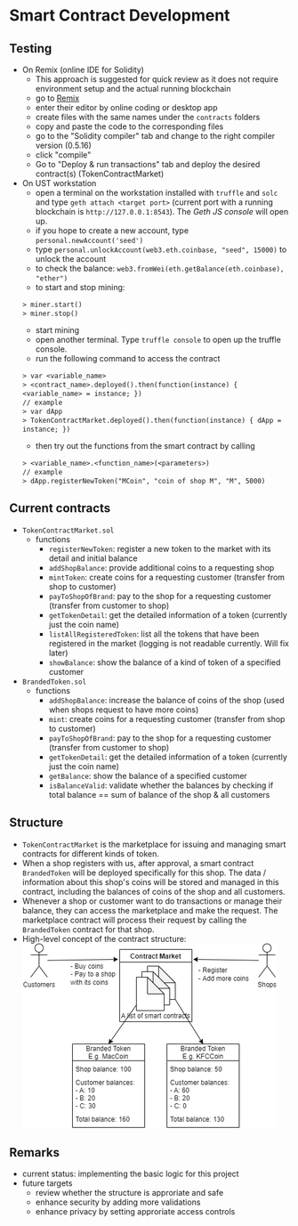 # Smart Contract Development

## Testing
- On Remix (online IDE for Solidity)
    - This approach is suggested for quick review as it does not require environment setup and the actual running blockchain
    - go to [Remix](https://remix-project.org/)
    - enter their editor by online coding or desktop app
    - create files with the same names under the `contracts` folders
    - copy and paste the code to the corresponding files
    - go to the "Solidity compiler" tab and change to the right compiler version (0.5.16)
    - click "compile"
    - Go to "Deploy & run transactions" tab and deploy the desired contract(s) (TokenContractMarket)
- On UST workstation
    - open a terminal on the workstation installed with `truffle` and `solc` and type `geth attach <target port>` (current port with a running blockchain is `http://127.0.0.1:8543`). The *Geth JS console* will open up.
    - if you hope to create a new account, type `personal.newAccount('seed')`
    - type `personal.unlockAccount(web3.eth.coinbase, "seed", 15000)` to unlock the account
    - to check the balance: ```web3.fromWei(eth.getBalance(eth.coinbase), "ether")```
    - to start and stop mining:
    ```
    > miner.start()
    > miner.stop()
    ```
    - start mining
    - open another terminal. Type `truffle console` to open up the truffle console.
    - run the following command to access the contract
    ```
    > var <variable_name>
    > <contract_name>.deployed().then(function(instance) { <variable_name> = instance; })
    // example
    > var dApp
    > TokenContractMarket.deployed().then(function(instance) { dApp = instance; })
    ```
    - then try out the functions from the smart contract by calling
    ```
    > <variable_name>.<function_name>(<parameters>)
    // example
    > dApp.registerNewToken("MCoin", "coin of shop M", "M", 5000)
    ```

## Current contracts
- `TokenContractMarket.sol`
    - functions
        - `registerNewToken`: register a new token to the market with its detail and initial balance
        - `addShopBalance`: provide additional coins to a requesting shop
        - `mintToken`: create coins for a requesting customer (transfer from shop to customer)
        - `payToShopOfBrand`: pay to the shop for a requesting customer (transfer from customer to shop)
        - `getTokenDetail`: get the detailed information of a token (currently just the coin name)
        - `listAllRegisteredToken`: list all the tokens that have been registered in the market (logging is not readable currently. Will fix later)
        - `showBalance`: show the balance of a kind of token of a specified customer
- `BrandedToken.sol`
    - functions
        - `addShopBalance`: increase the balance of coins of the shop (used when shops request to have more coins)
        - `mint`: create coins for a requesting customer (transfer from shop to customer)
        - `payToShopOfBrand`: pay to the shop for a requesting customer (transfer from customer to shop)
        - `getTokenDetail`: get the detailed information of a token (currently just the coin name)
        - `getBalance`: show the balance of a specified customer
        - `isBalanceValid`: validate whether the balances by checking if total balance == sum of balance of the shop & all customers

## Structure
- `TokenContractMarket` is the marketplace for issuing and managing smart contracts for different kinds of token.
- When a shop registers with us, after approval, a smart contract `BrandedToken` will be deployed specifically for this shop. The data / information about this shop's coins will be stored and managed in this contract, including the balances of coins of the shop and all customers.
- Whenever a shop or customer want to do transactions or manage their balance, they can access the marketplace and make the request. The marketplace contract will process their request by calling the `BrandedToken` contract for that shop.
- High-level concept of the contract structure:  
![High-level concept of the contract structure](./structure.png)

## Remarks
- current status: implementing the basic logic for this project
- future targets
    - review whether the structure is approriate and safe
    - enhance security by adding more validations
    - enhance privacy by setting approriate access controls
